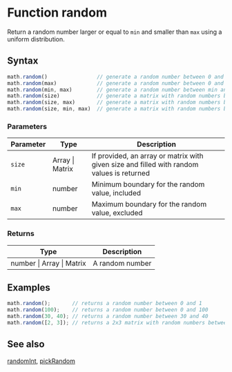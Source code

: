 # Function random

Return a random number larger or equal to `min` and smaller than `max`
using a uniform distribution.


## Syntax

```js
math.random()                // generate a random number between 0 and 1
math.random(max)             // generate a random number between 0 and max
math.random(min, max)        // generate a random number between min and max
math.random(size)            // generate a matrix with random numbers between 0 and 1
math.random(size, max)       // generate a matrix with random numbers between 0 and max
math.random(size, min, max)  // generate a matrix with random numbers between min and max
```

### Parameters

Parameter | Type | Description
--------- | ---- | -----------
`size` | Array &#124; Matrix | If provided, an array or matrix with given size and filled with random values is returned
`min` | number | Minimum boundary for the random value, included
`max` | number | Maximum boundary for the random value, excluded

### Returns

Type | Description
---- | -----------
number &#124; Array &#124; Matrix | A random number


## Examples

```js
math.random();       // returns a random number between 0 and 1
math.random(100);    // returns a random number between 0 and 100
math.random(30, 40); // returns a random number between 30 and 40
math.random([2, 3]); // returns a 2x3 matrix with random numbers between 0 and 1
```


## See also

[randomInt](randomInt.md),
[pickRandom](pickRandom.md)


<!-- Note: This file is automatically generated from source code comments. Changes made in this file will be overridden. -->
